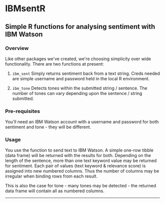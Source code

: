 # IBMsentR

## Simple R functions for analysing sentiment with IBM Watson

### Overview
Like other packages we've created, we're choosing simplicity over wide functionality. There are two functions at present:

1. `ibm_sent`
Simply returns sentiment back from a text string. Creds needed are simple username and password held in the local R environment.

2. `ibm_tone`
Detects tones within the submitted string / sentence. The number of tones can vary depending upon the sentence / string submitted.

### Pre-requisites
You'll need an IBM Watson account with a username and password for both sentiment and tone - they will be different.

### Usage
You use the function to send text to IBM Watson. A simple one-row tibble (data frame) will be returned with the results for both.
Depending on the length of the sentence, more than one text keyword value may be returned for sentiment. Each pair of values (text keyword & relevance score) is assigned into new numbered columns. Thus the number of columns may be irregular when binding rows from each result.

This is also the case for tone - many tones may be detected - the returned data frame will contain all as numbered columns.

***
